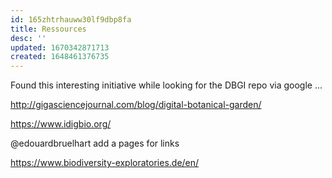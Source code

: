 ```yaml
---
id: 165zhtrhauww30lf9dbp8fa
title: Ressources
desc: ''
updated: 1670342871713
created: 1648461376735
---
```



Found this interesting initiative while looking for the DBGI repo via google ...

http://gigasciencejournal.com/blog/digital-botanical-garden/



https://www.idigbio.org/

@edouardbruelhart add a pages for links


https://www.biodiversity-exploratories.de/en/